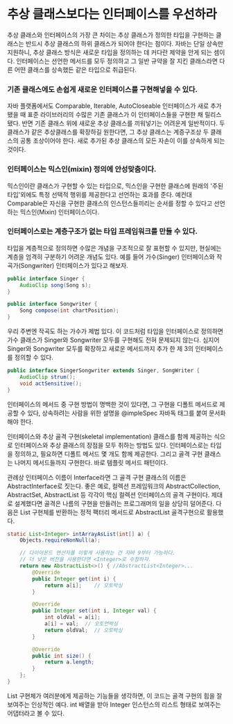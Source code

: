 # 추상 클래스보다는 인터페이스를 우선하라
추상 클래스와 인터페이스의 가장 큰 차이는 추상 클래스가 정의한 타입을 구현하는 클래스는 반드시 추상 클래스의 하위 클래스가 되어야 한다는 점이다. 자바는 단일 상속만 지원하니, 추상 클래스 방식은 새로운 타입을 정의하는 데 커다란 제약을 안게 되는 셈이다. 인터페이스는 선언한 메서드를 모두 정의하고 그 일반 규약을 잘 지킨 클래스라면 다른 어떤 클래스를 상속했든 같은 타입으로 취급된다.

### 기존 클래스에도 손쉽게 새로운 인터페이스를 구현해넣을 수 있다.
자바 플랫폼에서도 Comparable, Iterable, AutoCloseable 인터페이스가 새로 추가됐을 때 표준 라이브러리의 수많은 기존 클래스가 이 인터페이스들을 구현한 채 릴리스됐다. 반면 기존 클래스 위에 새로운 추상 클래스를 끼워넣기는 어려운게 일반적이다. 두 클래스가 같은 추상클래스를 확장하길 원한다면, 그 추상 클래스는 계증구조상 두 클래스의 공통 조상이어야 한다. 새로 추가된 추상 클래스의 모든 자손이 이를 상속하게 되는 것이다.

### 인터페이스는 믹스인(mixin) 정의에 안성맞춤이다.
믹스인이란 클래스가 구현할 수 있는 타입으로, 믹스인을 구현한 클래스에 원래의 '주된 타입'외에도 특정 선택적 행위를 제공한다고 선언하는 효과를 준다. 예컨대 Comparable은 자신을 구현한 클래스의 인스턴스들끼리는 순서를 정할 수 있다고 선언하는 믹스인(Mixin) 인터페이스이다.

### 인터페이스로는 계층구조가 없는 타입 프레임워크를 만들 수 있다.
타입을 계층적으로 정의하면 수많은 개념을 구조적으로 잘 표현할 수 있지만, 현실에는 계층을 엄격히 구분하기 어려운 개념도 있다. 예를 들어 가수(Singer) 인터페이스와 작곡가(Songwriter) 인터페이스가 있다고 해보자.
```java
public interface Singer {
    AudioClip song(Song s);
}

public interface Songwriter {
    Song compose(int chartPosition);
}
```
우리 주변엔 작곡도 하는 가수가 제법 있다. 이 코드처럼 타입을 인터페이스로 정의하면 가수 클래스가 Singer와 Songwriter 모두를 구현해도 전혀 문제되지 않는다. 심지어 Singer와 Songwriter 모두를 확장하고 새로운 메서드까지 추가 한 제 3의 인터페이스를 정의할 수 있다.
```java
public interface SingerSongwriter extends Singer, SongWriter {
    AudioClip strum();
    void actSensitive();
}
```
인터페이스의 메서드 중 구현 방법이 명백한 것이 있다면, 그 구현을 디폴트 메서드로 제공할 수 있다, 상속하려는 사람을 위한 설명을 @impleSpec 자바독 태그를 붙여 문서화해야 한다.

인터페이스와 추상 골격 구현(skeletal implementation) 클래스를 함께 제공하는 식으로 인터페이스와 추상 클래스의 장점을 모두 취하는 방법도 있다. 인터페이스로는 타입을 정의하고, 필요하면 디폴트 메서드 몇 개도 함께 제공한다. 그리고 골격 구현 클래스는 나머지 메서드들까지 구현한다. 바로 템플릿 메서드 패턴이다.

관례상 인터페이스 이름이 Interface라면 그 골격 구현 클래스의 이름은 AbstractInterface로 짓는다. 좋은 예로, 컬렉션 프레임워크의 AbstractCollection, AbstractSet, AbstractList 등 각각이 핵심 컬렉션 인터페이스의 골격 구현이다. 제대로 설계했다면 골격은 나름의 구현을 만들려는 프로그래머의 일을 상당히 덜어준다. 다음은 List 구현체를 반환하는 정적 팩터리 메서드로 AbstractList 골격구현으로 활용했다.
```java
static List<Integer> intArrayAsList(int[] a) {
    Objects.requireNonNull(a);

    // 다이아몬드 연산자를 이렇게 사용하는 건 자바 9부터 가능하다.
    // 더 낮은 버전을 사용한다면 <Integer>로 수정하자.
    return new AbstractList<>() { //AbstractList<Integer>...
        @Override
        public Integer get(int i) {
            return a[i];    // 오토박싱
        }

        @Override
        public Integer set(int i, Integer val) {
            int oldVal = a[i];
            a[i] = val;  // 오토언박싱
            return oldVal;  // 오토박싱
        }

        @Override
        public int size() {
            return a.length;
        }
    };
}
```
List 구현체가 여러분에게 제공하는 기능들을 생각하면, 이 코드는 골격 구현의 힘을 잘 보여주는 인상적인 예다. int 배열을 받아 Integer 인스턴스의 리스트 형태로 보여주는 어댑터라고 볼 수 있다.